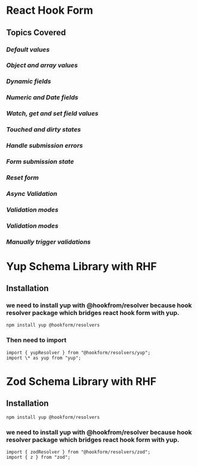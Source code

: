 # **React Hook Form**

## Topics Covered

### _Default values_

### _Object and array values_

### _Dynamic fields_

### _Numeric and Date fields_

### _Watch, get and set field values_

### _Touched and dirty states_

### _Handle submission errors_

### _Form submission state_

### _Reset form_

### _Async Validation_

### _Validation modes_

### _Validation modes_

### _Manually trigger validations_

# **Yup Schema Library with RHF**

## Installation

### we need to install yup with @hookfrom/resolver because hook resolver package which **bridges** react hook form with yup.

```
npm install yup @hookform/resolvers
```

### Then need to import

```
import { yupResolver } from "@hookform/resolvers/yup";
import \* as yup from "yup";
```

# **Zod Schema Library with RHF**

## Installation

```
npm install yup @hookform/resolvers
```

### we need to install yup with @hookfrom/resolver because hook resolver package which **bridges** react hook form with yup.

```
import { zodResolver } from "@hookform/resolvers/zod";
import { z } from "zod";

```
